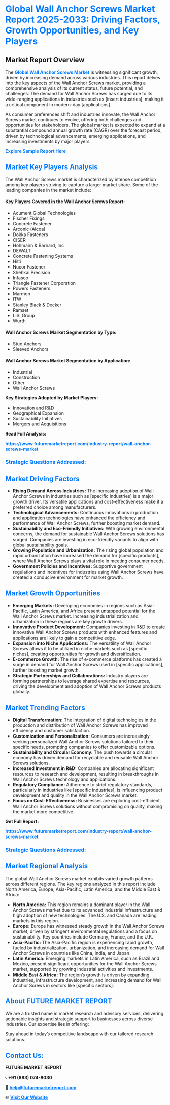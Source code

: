 <h1 style="color: #007BFF;">Global Wall Anchor Screws Market Report 2025-2033: Driving Factors, Growth Opportunities, and Key Players</h1>

<section id="overview">
<h2>Market Report Overview</h2>
<p>The <a href="https://www.futuremarketreport.com/industry-report/wall-anchor-screws-market" style="color: #007BFF; text-decoration: none;"><strong>Global Wall Anchor Screws Market</strong></a> is witnessing significant growth, driven by increasing demand across various industries. This report delves into the key aspects of the Wall Anchor Screws market, providing a comprehensive analysis of its current status, future potential, and challenges. The demand for Wall Anchor Screws has surged due to its wide-ranging applications in industries such as [insert industries], making it a critical component in modern-day [applications].</p>
<p>As consumer preferences shift and industries innovate, the Wall Anchor Screws market continues to evolve, offering both challenges and opportunities for stakeholders. The global market is expected to expand at a substantial compound annual growth rate (CAGR) over the forecast period, driven by technological advancements, emerging applications, and increasing investments by major players.</p>
</section>

<section id="overview">
<p><a href="https://www.futuremarketreport.com/request-sample/reportId=113363" style="color: #007BFF; text-decoration: none;"><strong>Explore Sample Report Here</strong></a></p>
</section>

<section id="key-players">
<h2 style="color: #007BFF;">Market Key Players Analysis</h2>
<p>The Wall Anchor Screws market is characterized by intense competition among key players striving to capture a larger market share. Some of the leading companies in the market include:</p>
<h4>Key Players Covered in the Wall Anchor Screws Report:</h4>
<ul><li>Acument Global Technologies</li><li>Fischer Fixings</li><li>Concrete Fastener</li><li>Arconic (Alcoa)</li><li>Dokka Fasteners</li><li>CISER</li><li>Hohmann &amp; Barnard, Inc</li><li>DEWALT</li><li>Concrete Fastening Systems</li><li>Hilti</li><li>Nucor Fastener</li><li>Shehkai Precision</li><li>Infasco</li><li>Triangle Fastener Corporation</li><li>Powers Fasteners</li><li>Marmon</li><li>ITW</li><li>Stanley Black &amp; Decker</li><li>Ramset</li><li>LISI Group</li><li>Wurth</li></ul>
<h4>Wall Anchor Screws Market Segmentation by Type:</h4>
<ul><li>Stud Anchors</li><li>Sleeved Anchors</li></ul>

<h4>Wall Anchor Screws Market Segmentation by Application:</h4>
<ul><li>Industrial</li><li>Construction</li><li>Other</li><li>Wall Anchor Screws</li></ul>
<p><strong>Key Strategies Adopted by Market Players:</strong></p>
<ul>
<li>Innovation and R&D</li>
<li>Geographical Expansion</li>
<li>Sustainability Initiatives</li>
<li>Mergers and Acquisitions</li>
</ul>
</section>

<section>
<p><strong>Read Full Analysis: </strong></p><a href="https://www.futuremarketreport.com/industry-report/wall-anchor-screws-market" style="color: #007BFF; text-decoration: none;"><strong>https://www.futuremarketreport.com/industry-report/wall-anchor-screws-market</strong></a>
<h3 style="color: #007BFF;">Strategic Questions Addressed:</h3>
</section>

<section id="driving-factors">
<h2 style="color: #007BFF;">Market Driving Factors</h2>
<ul>
<li><strong>Rising Demand Across Industries:</strong> The increasing adoption of Wall Anchor Screws in industries such as [specific industries] is a major growth driver. Its versatile applications and cost-effectiveness make it a preferred choice among manufacturers.</li>
<li><strong>Technological Advancements:</strong> Continuous innovations in production and application technologies have enhanced the efficiency and performance of Wall Anchor Screws, further boosting market demand.</li>
<li><strong>Sustainability and Eco-Friendly Initiatives:</strong> With growing environmental concerns, the demand for sustainable Wall Anchor Screws solutions has surged. Companies are investing in eco-friendly variants to align with global sustainability goals.</li>
<li><strong>Growing Population and Urbanization:</strong> The rising global population and rapid urbanization have increased the demand for [specific products], where Wall Anchor Screws plays a vital role in meeting consumer needs.</li>
<li><strong>Government Policies and Incentives:</strong> Supportive government regulations and incentives for industries using Wall Anchor Screws have created a conducive environment for market growth.</li>
</ul>
</section>

<section id="growth-opportunities">
<h2 style="color: #007BFF;">Market Growth Opportunities</h2>
<ul>
<li><strong>Emerging Markets:</strong> Developing economies in regions such as Asia-Pacific, Latin America, and Africa present untapped potential for the Wall Anchor Screws market. Increasing industrialization and urbanization in these regions are key growth drivers.</li>
<li><strong>Innovative Product Development:</strong> Companies investing in R&D to create innovative Wall Anchor Screws products with enhanced features and applications are likely to gain a competitive edge.</li>
<li><strong>Expansion into Niche Applications:</strong> The versatility of Wall Anchor Screws allows it to be utilized in niche markets such as [specific niches], creating opportunities for growth and diversification.</li>
<li><strong>E-commerce Growth:</strong> The rise of e-commerce platforms has created a surge in demand for Wall Anchor Screws used in [specific applications], further boosting market growth.</li>
<li><strong>Strategic Partnerships and Collaborations:</strong> Industry players are forming partnerships to leverage shared expertise and resources, driving the development and adoption of Wall Anchor Screws products globally.</li>
</ul>
</section>

<section id="trending-factors">
<h2 style="color: #007BFF;">Market Trending Factors</h2>
<ul>
<li><strong>Digital Transformation:</strong> The integration of digital technologies in the production and distribution of Wall Anchor Screws has improved efficiency and customer satisfaction.</li>
<li><strong>Customization and Personalization:</strong> Consumers are increasingly seeking personalized Wall Anchor Screws solutions tailored to their specific needs, prompting companies to offer customizable options.</li>
<li><strong>Sustainability and Circular Economy:</strong> The push towards a circular economy has driven demand for recyclable and reusable Wall Anchor Screws solutions.</li>
<li><strong>Increased Investment in R&D:</strong> Companies are allocating significant resources to research and development, resulting in breakthroughs in Wall Anchor Screws technology and applications.</li>
<li><strong>Regulatory Compliance:</strong> Adherence to strict regulatory standards, particularly in industries like [specific industries], is influencing product development and quality in the Wall Anchor Screws market.</li>
<li><strong>Focus on Cost-Effectiveness:</strong> Businesses are exploring cost-efficient Wall Anchor Screws solutions without compromising on quality, making the market more competitive.</li>
</ul>
</section>

<section>
<p><strong>Get Full Report: </strong></p><a href="https://www.futuremarketreport.com/industry-report/wall-anchor-screws-market" style="color: #007BFF; text-decoration: none;"><strong>https://www.futuremarketreport.com/industry-report/wall-anchor-screws-market</strong></a>
<h3 style="color: #007BFF;">Strategic Questions Addressed:</h3>
</section>


<section id="regional-analysis">
<h2 style="color: #007BFF;">Market Regional Analysis</h2>
<p>The global Wall Anchor Screws market exhibits varied growth patterns across different regions. The key regions analyzed in this report include North America, Europe, Asia-Pacific, Latin America, and the Middle East & Africa:</p>
<ul>
<li><strong>North America:</strong> This region remains a dominant player in the Wall Anchor Screws market due to its advanced industrial infrastructure and high adoption of new technologies. The U.S. and Canada are leading markets in this region.</li>
<li><strong>Europe:</strong> Europe has witnessed steady growth in the Wall Anchor Screws market, driven by stringent environmental regulations and a focus on sustainability. Key countries include Germany, France, and the U.K.</li>
<li><strong>Asia-Pacific:</strong> The Asia-Pacific region is experiencing rapid growth, fueled by industrialization, urbanization, and increasing demand for Wall Anchor Screws in countries like China, India, and Japan.</li>
<li><strong>Latin America:</strong> Emerging markets in Latin America, such as Brazil and Mexico, present significant opportunities for the Wall Anchor Screws market, supported by growing industrial activities and investments.</li>
<li><strong>Middle East & Africa:</strong> The region’s growth is driven by expanding industries, infrastructure development, and increasing demand for Wall Anchor Screws in sectors like [specific sectors].</li>
</ul>
</section>

<footer>
<h2 style="color: #007BFF;">About FUTURE MARKET REPORT</h2>
<p>We are a trusted name in market research and advisory services, delivering actionable insights and strategic support to businesses across diverse industries. Our expertise lies in offering:</p>

<p>Stay ahead in today’s competitive landscape with our tailored research solutions.</p>

<h2 style="color: #007BFF;">Contact Us:</h2>
<p><strong>FUTURE MARKET REPORT</strong></p>
<p>📞 <strong>+91 (883) 074-8030</strong></p>
<p>📧 <strong><a href="mailto:help@futuremarketreport.com" style="color: #007BFF;">help@futuremarketreport.com</a></strong></p>
<p>🌐 <strong><a href="https://www.futuremarketreport.com/" style="color: #007BFF;">Visit Our Website</a></strong></p>
</footer>